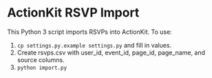 # ActionKit RSVP Import

This Python 3 script imports RSVPs into ActionKit. To use:

1. `cp settings.py.example settings.py` and fill in values.
2. Create rsvps.csv with user_id, event_id, page_id, page_name, and source columns.
3. `python import.py`
